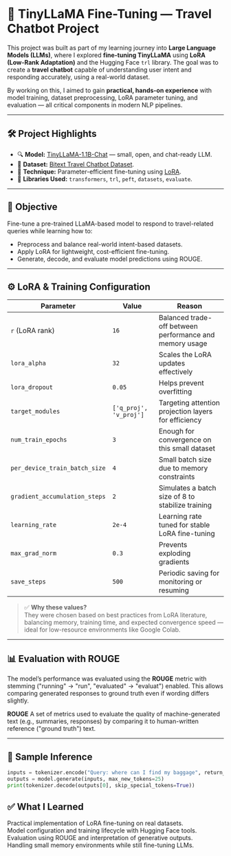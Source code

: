 # 🦙 TinyLLaMA Fine-Tuning — Travel Chatbot Project

This project was built as part of my learning journey into **Large Language Models (LLMs)**, where I explored **fine-tuning TinyLLaMA** using **LoRA (Low-Rank Adaptation)** and the Hugging Face `trl` library. The goal was to create a **travel chatbot** capable of understanding user intent and responding accurately, using a real-world dataset.

By working on this, I aimed to gain **practical, hands-on experience** with model training, dataset preprocessing, LoRA parameter tuning, and evaluation — all critical components in modern NLP pipelines.

---

## 🛠️ Project Highlights

- 🔍 **Model:** [TinyLLaMA-1.1B-Chat](https://huggingface.co/TinyLlama/TinyLlama-1.1B-Chat-v0.1) — small, open, and chat-ready LLM.
- 🧾 **Dataset:** [Bitext Travel Chatbot Dataset](https://huggingface.co/datasets/bitext/Bitext-travel-llm-chatbot-training-dataset).
- 🧪 **Technique:** Parameter-efficient fine-tuning using [LoRA](https://arxiv.org/abs/2106.09685).
- 🧰 **Libraries Used:** `transformers`, `trl`, `peft`, `datasets`, `evaluate`.

---

## 🎯 Objective

Fine-tune a pre-trained LLaMA-based model to respond to travel-related queries while learning how to:

- Preprocess and balance real-world intent-based datasets.
- Apply LoRA for lightweight, cost-efficient fine-tuning.
- Generate, decode, and evaluate model predictions using ROUGE.

---

## ⚙️ LoRA & Training Configuration

| Parameter                        | Value         | Reason                                                                 |
|----------------------------------|---------------|------------------------------------------------------------------------|
| `r` (LoRA rank)                  | `16`          | Balanced trade-off between performance and memory usage                |
| `lora_alpha`                    | `32`          | Scales the LoRA updates effectively                                     |
| `lora_dropout`                 | `0.05`        | Helps prevent overfitting                                                |
| `target_modules`               | `['q_proj', 'v_proj']` | Targeting attention projection layers for efficiency            |
| `num_train_epochs`             | `3`           | Enough for convergence on this small dataset                          |
| `per_device_train_batch_size`  | `4`           | Small batch size due to memory constraints                            |
| `gradient_accumulation_steps`  | `2`           | Simulates a batch size of 8 to stabilize training                     |
| `learning_rate`                | `2e-4`        | Learning rate tuned for stable LoRA fine-tuning                       |
| `max_grad_norm`                | `0.3`         | Prevents exploding gradients                                          |
| `save_steps`                   | `500`         | Periodic saving for monitoring or resuming                            |

> ✅ **Why these values?**  
They were chosen based on best practices from LoRA literature, balancing memory, training time, and expected convergence speed — ideal for low-resource environments like Google Colab.

---

## 📊 Evaluation with ROUGE

The model’s performance was evaluated using the **ROUGE** metric with stemming ("running" → "run", "evaluated" → "evaluat") enabled. This allows comparing generated responses to ground truth even if wording differs slightly.  
  
**ROUGE** A set of metrics used to evaluate the quality of machine-generated text (e.g., summaries, responses) by comparing it to human-written reference ("ground truth") text. 

---

## 🧪 Sample Inference

```python
inputs = tokenizer.encode("Query: where can I find my baggage", return_tensors="pt")
outputs = model.generate(inputs, max_new_tokens=25)
print(tokenizer.decode(outputs[0], skip_special_tokens=True))

```
## ✅ What I Learned
Practical implementation of LoRA fine-tuning on real datasets.  
Model configuration and training lifecycle with Hugging Face tools.  
Evaluation using ROUGE and interpretation of generative outputs.  
Handling small memory environments while still fine-tuning LLMs.  


